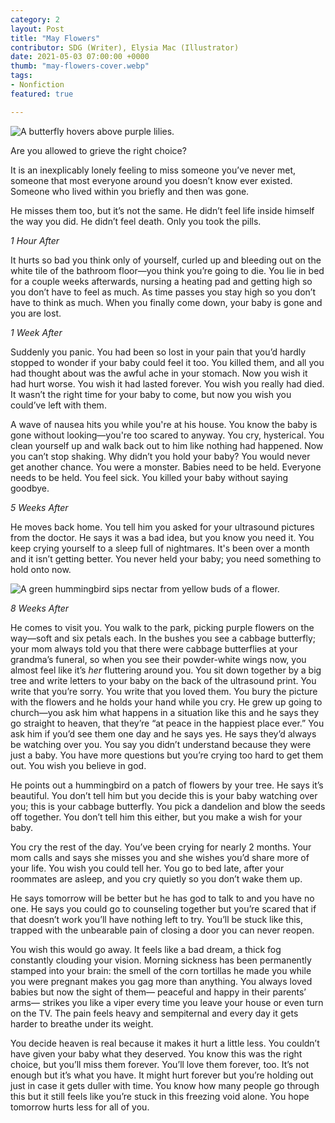 ```yaml
---
category: 2
layout: Post
title: "May Flowers"
contributor: SDG (Writer), Elysia Mac (Illustrator)
date: 2021-05-03 07:00:00 +0000
thumb: "may-flowers-cover.webp"
tags: 
- Nonfiction
featured: true

---
```

<div class="center">
    <img src="{{ site.baseurl }}/uploads/2/may-flowers-cover.png" 
        alt="A butterfly hovers above purple lilies."
        class="w650">
</div>

Are you allowed to grieve the right choice? 

It is an inexplicably lonely feeling to miss someone you’ve never met, someone that most everyone around you doesn’t know ever existed. Someone who lived within you briefly and then was gone. 

He misses them too, but it’s not the same. He didn’t feel life inside himself the way you did. He didn’t feel death. Only you took the pills.

<p class="center"><em>1 Hour After</em></p>

It hurts so bad you think only of yourself, curled up and bleeding out on the white tile of the bathroom floor—you think you’re going to die. You lie in bed for a couple weeks afterwards, nursing a heating pad and getting high so you don’t have to feel as much. As time passes you stay high so you don’t have to think as much. When you finally come down, your baby is gone and you are lost.

<p class="center"><em>1 Week After</em></p>

Suddenly you panic. You had been so lost in your pain that you’d hardly stopped to wonder if your baby could feel it too. You killed them, and all you had thought about was the awful ache in your stomach. Now you wish it had hurt worse. You wish it had lasted forever. You wish you really had died. It wasn’t the right time for your baby to come, but now you wish you could’ve left with them.

A wave of nausea hits you while you're at his house. You know the baby is gone without looking—you're too scared to anyway. You cry, hysterical. You clean yourself up and walk back out to him like nothing had happened. 
Now you can’t stop shaking. Why didn’t you hold your baby? You would never get another chance. You were a monster. Babies need to be held. Everyone needs to be held. You feel sick. You killed your baby without saying goodbye.

<p class="center"><em>5 Weeks After</em></p>

He moves back home. You tell him you asked for your ultrasound pictures from the doctor. He says it was a bad idea, but you know you need it. You keep crying yourself to a sleep full of nightmares. It's been over a month and it isn’t getting better. You never held your baby; you need something to hold onto now.

<div class="center">
    <img src="{{ site.baseurl }}/uploads/2/may-flowers-2.png" 
        alt="A green hummingbird sips nectar from yellow buds of a flower."
        class="w650">
</div>

<p class="center"><em>8 Weeks After</em></p>

He comes to visit you. You walk to the park, picking purple flowers on the way—soft and six petals each. In the bushes you see a cabbage butterfly; your mom always told you that there were cabbage butterflies at your grandma’s funeral, so when you see their powder-white wings now, you almost feel like it’s <em>her</em> fluttering around you. You sit down together by a big tree and write letters to your baby on the back of the ultrasound print. You write that you’re sorry. You write that you loved them. You bury the picture with the flowers and he holds your hand while you cry. He grew up going to church—you ask him what happens in a situation like this and he says they go straight to heaven, that they’re “at peace in the happiest place ever.” You ask him if you’d see them one day and he says yes. He says they’d always be watching over you. You say you didn’t understand because they were just a baby. You have more questions but you’re crying too hard to get them out. You wish you believe in god.

He points out a hummingbird on a patch of flowers by your tree. He says it’s beautiful. You don’t tell him but you decide this is your baby watching over you; this is your cabbage butterfly. You pick a dandelion and blow the seeds off together. You don’t tell him this either, but you make a wish for your baby.

You cry the rest of the day. You’ve been crying for nearly 2 months. Your mom calls and says she misses you and she wishes you’d share more of your life. You wish you could tell her. You go to bed late, after your roommates are asleep, and you cry quietly so you don’t wake them up.

He says tomorrow will be better but he has god to talk to and you have no one. He says you could go to counseling together but you’re scared that if that doesn’t work you’ll have nothing left to try. You’ll be stuck like this, trapped with the unbearable pain of closing a door you can never reopen.

You wish this would go away. It feels like a bad dream, a thick fog constantly clouding your vision. Morning sickness has been permanently stamped into your brain: the smell of the corn tortillas he made you while you were pregnant makes you gag more than anything. You always loved babies but now the sight of them— peaceful and happy in their parents’ arms— strikes you like a viper every time you leave your house or even turn on the TV. The pain feels heavy and sempiternal and every day it gets harder to breathe under its weight.

You decide heaven is real because it makes it hurt a little less. You couldn’t have given your baby what they deserved. You know this was the right choice, but you’ll miss them forever. You’ll love them forever, too. It’s not enough but it’s what you have. It might hurt forever but you’re holding out just in case it gets duller with time. You know how many people go through this but it still feels like you’re stuck in this freezing void alone. 
You hope tomorrow hurts less for all of you. 
